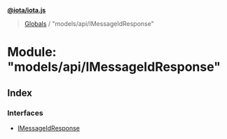 **[@iota/iota.js](../README.md)**

> [Globals](../README.md) / "models/api/IMessageIdResponse"

# Module: "models/api/IMessageIdResponse"

## Index

### Interfaces

* [IMessageIdResponse](../interfaces/_models_api_imessageidresponse_.imessageidresponse.md)
